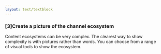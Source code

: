 ```yaml
---
layout: text/textblock
---
```


### [3]Create a picture of the channel ecosystem

Content ecosystems can be very complex. The clearest way to show complexity is with pictures rather than words. You can choose from a range of visual tools to show the ecosystem.
